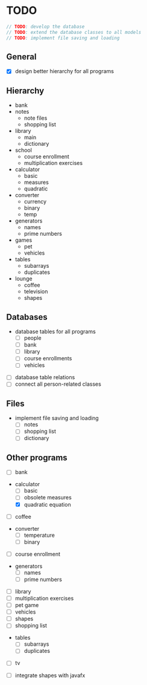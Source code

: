 # TODO
```java
// TODO: develop the database
// TODO: extend the database classes to all models
// TODO: implement file saving and loading
```
## General
- [x] design better hierarchy for all programs

## Hierarchy
* bank
* notes
  * note files
  * shopping list
* library
  * main
  * dictionary
* school
  * course enrollment
  * multiplication exercises
* calculator
  * basic
  * measures
  * quadratic
* converter
  * currency
  * binary
  * temp
* generators
  * names
  * prime numbers
* games
  * pet
  * vehicles
* tables
  * subarrays
  * duplicates
* lounge
  * coffee
  * television
  * shapes

## Databases
- database tables for all programs
  - [ ] people
  - [ ] bank
  - [ ] library
  - [ ] course enrollments
  - [ ] vehicles
- [ ] database table relations
- [ ] connect all person-related classes

## Files
- implement file saving and loading
  - [ ] notes
  - [ ] shopping list
  - [ ] dictionary

## Other programs
- [ ] bank
- calculator
  - [ ] basic
  - [ ] obsolete measures
  - [x] quadratic equation
- [ ] coffee
- converter
  - [ ] temperature
  - [ ] binary
- [ ] course enrollment
- generators
  - [ ] names
  - [ ] prime numbers
- [ ] library
- [ ] multiplication exercises
- [ ] pet game
- [ ] vehicles
- [ ] shapes
- [ ] shopping list
- tables
  - [ ] subarrays
  - [ ] duplicates
- [ ] tv


- [ ] integrate shapes with javafx
